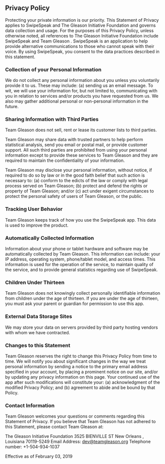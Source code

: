 ## Privacy Policy

Protecting your private information is our priority. This Statement of Privacy applies to SwipeSpeak and The Gleason Initiative Foundation and governs data collection and usage. For the purposes of this Privacy Policy, unless otherwise noted, all references to The Gleason Initiative Foundation include SwipeSpeak and Team Gleason . SwipeSpeak is an application to help provide alternative communications to those who cannot speak with their voice. By using SwipeSpeak, you consent to the data practices described in this statement.

### Collection of your Personal Information

We do not collect any personal information about you unless you voluntarily provide it to us.  These may include: (a) sending us an email message. To wit, we will use your information for, but not limited to, communicating with you in relation to services and/or products you have requested from us. We also may gather additional personal or non-personal information in the future. 

### Sharing Information with Third Parties

Team Gleason does not sell, rent or lease its customer lists to third parties. 

Team Gleason may share data with trusted partners to help perform statistical analysis, send you email or postal mail, or provide customer support. All such third parties are prohibited from using your personal information except to provide these services to Team Gleason and they are required to maintain the confidentiality of your information. 

Team Gleason may disclose your personal information, without notice, if required to do so by law or in the good faith belief that such action is necessary to: (a) conform to the edicts of the law or comply with legal process served on Team Gleason; (b) protect and defend the rights or property of Team Gleason; and/or (c) act under exigent circumstances to protect the personal safety of users of Team Gleason, or the public. 

### Tracking User Behavior

Team Gleason keeps track of how you use the SwipeSpeak app. This data is used to improve the product. 

### Automatically Collected Information

Information about your phone or tablet hardware and software may be automatically collected by Team Gleason. This information can include: your IP address, operating system, phone/tablet model, and access times. This information is used for the operation of the service, to maintain quality of the service, and to provide general statistics regarding use of SwipeSpeak. 

### Children Under Thirteen

Team Gleason does not knowingly collect personally identifiable information from children under the age of thirteen. If you are under the age of thirteen, you must ask your parent or guardian for permission to use this app.

### External Data Storage Sites

We may store your data on servers provided by third party hosting vendors with whom we have contracted.

### Changes to this Statement

Team Gleason reserves the right to change this Privacy Policy from time to time. We will notify you about significant changes in the way we treat personal information by sending a notice to the primary email address specified in your account, by placing a prominent notice on our site, and/or by updating any privacy information on this page. Your continued use of the app after such modifications will constitute your: (a) acknowledgment of the modified Privacy Policy; and (b) agreement to abide and be bound by that Policy. 

### Contact Information

Team Gleason welcomes your questions or comments regarding this Statement of Privacy. If you believe that Team Gleason has not adhered to this Statement, please contact Team Gleason at: 

  The Gleason Initiative Foundation
  3525 BIENVILLE ST New Orleans , Louisiana 70119-5249 
  Email Address: dev@teamgleason.org 
  Telephone number: +1-504-934-1037 

Effective as of February 03, 2019 
